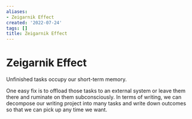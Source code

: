 ```yaml
---
aliases:
- Zeigarnik Effect
created: '2022-07-24'
tags: []
title: Zeigarnik Effect
---
```


# Zeigarnik Effect

Unfinished tasks occupy our short-term memory.

One easy fix is to offload those tasks to an external system or leave them there and ruminate on them subconsciously. In terms of writing, we can decompose our writing project into many tasks and write down outcomes so that we can pick up any time we want.